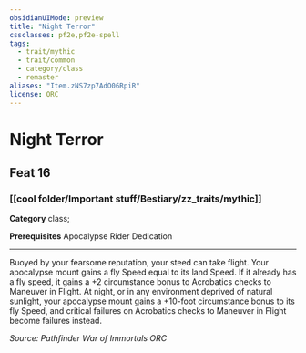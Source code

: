 ```yaml
---
obsidianUIMode: preview
title: "Night Terror"
cssclasses: pf2e,pf2e-spell
tags:
  - trait/mythic
  - trait/common
  - category/class
  - remaster
aliases: "Item.zNS7zp7AdO06RpiR"
license: ORC
---
```

# Night Terror
## Feat 16
### [[cool folder/Important stuff/Bestiary/zz_traits/mythic]]

**Category** class; 



**Prerequisites** Apocalypse Rider Dedication
* * *
Buoyed by your fearsome reputation, your steed can take flight. Your apocalypse mount gains a fly Speed equal to its land Speed. If it already has a fly speed, it gains a +2 circumstance bonus to Acrobatics checks to Maneuver in Flight. At night, or in any environment deprived of natural sunlight, your apocalypse mount gains a +10-foot circumstance bonus to its fly Speed, and critical failures on Acrobatics checks to Maneuver in Flight become failures instead.

*Source: Pathfinder War of Immortals*
*ORC*